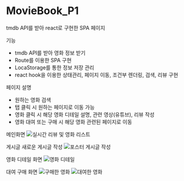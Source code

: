 # MovieBook_P1
tmdb API를 받아 react로 구현한 SPA 페이지

기능
- tmdb API를 받아 영화 정보 받기
- Route를 이용한 SPA 구현
- LocaStorage를 통한 정보 저장 관리
- react hook을 이용한 상태관리, 페이지 이동, 조건부 렌더링, 검색, 리뷰 구현

페이지 설명
- 원하는 영화 검색
- 탭 클릭 시 원하는 페이지로 이동 가능
- 영화 클릭 시 해당 영화 디테일 설명, 관련 영상(유튜브), 리뷰 작성
- 영화 대여 또는 구매 시 해당 영화 관련된 페이지로 이동

메인화면
![실시간 리뷰 및 영화 리스트](https://github.com/user-attachments/assets/ed8ef10a-0de8-44b9-80fa-068dfeaef3d1)

게시글 새로운 게시글 작성
![포스터 게시글 작성](https://github.com/user-attachments/assets/66c02f5d-9664-459a-ae2c-79d74b48fd90)

영화 디테일 화면
![영화 디테일](https://github.com/user-attachments/assets/90d94c74-1c8e-4504-b44c-b850df95ae56)

대여 구매 화면
![구매한 영화](https://github.com/user-attachments/assets/f1ee1b4d-80a6-49d0-8449-f9303fe530a4)
![대여한 영화](https://github.com/user-attachments/assets/9be63777-01d1-4d03-a10a-b62db4505ece)
